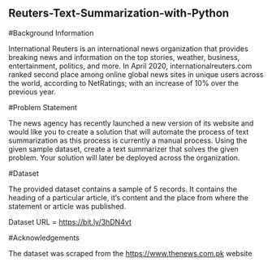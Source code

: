 ## Reuters-Text-Summarization-with-Python

#Background Information

International Reuters is an international news organization that provides breaking news and information on the top stories, weather, business, entertainment, politics, and more. In April 2020, internationalreuters.com ranked second place among online global news sites in unique users across the world, according to NetRatings; with an increase of 10% over the previous year. 

#Problem Statement 

The news agency has recently launched a new version of its website and would like you to create a solution that will automate the process of text summarization as this process is currently a manual process. Using the given sample dataset, create a text summarizer that solves the given problem. Your solution will later be deployed across the organization.

#Dataset 

The provided dataset contains a sample of 5 records. It contains the heading of a particular article, it’s content and the place from where the statement or article was published. 

Dataset URL = https://bit.ly/3hDN4vt

#Acknowledgements 

The dataset was scraped from the https://www.thenews.com.pk website

